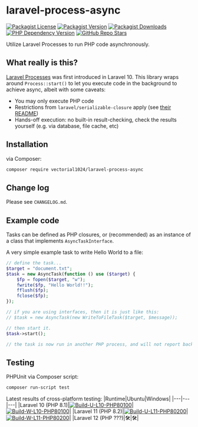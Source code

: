 # laravel-process-async
[![Packagist License][packagist-license-image]][packagist-url]
[![Packagist Version][packagist-version-image]][packagist-url]
[![Packagist Downloads][packagist-downloads-image]][packagist-stats-url]
[![PHP Dependency Version][php-version-image]][packagist-url]
[![GitHub Repo Stars][github-stars-image]][github-repo-url]

Utilize Laravel Processes to run PHP code asynchronously.

## What really is this?
[Laravel Processes](https://laravel.com/docs/10.x/processes) was first introduced in Laravel 10. This library wraps around `Process::start()` to let you execute code in the background to achieve async, albeit with some caveats:
- You may only execute PHP code
- Restrictions from `laravel/serializable-closure` apply (see [their README](https://github.com/laravel/serializable-closure))
- Hands-off execution: no built-in result-checking, check the results yourself (e.g. via database, file cache, etc)

## Installation
via Composer:

```sh
composer require vectorial1024/laravel-process-async
```

## Change log
Please see `CHANGELOG.md`.

## Example code
Tasks can be defined as PHP closures, or (recommended) as an instance of a class that implements `AsyncTaskInterface`.

A very simple example task to write Hello World to a file:

```php
// define the task...
$target = "document.txt";
$task = new AsyncTask(function () use ($target) {
    $fp = fopen($target, "w");
    fwrite($fp, "Hello World!!");
    fflush($fp);
    fclose($fp);
});

// if you are using interfaces, then it is just like this:
// $task = new AsyncTask(new WriteToFileTask($target, $message));

// then start it.
$task->start();

// the task is now run in another PHP process, and will not report back to this PHP process.
```

## Testing
PHPUnit via Composer script:
```sh
composer run-script test
```

Latest results of cross-platform testing:
|Runtime|Ubuntu|Windows|
|---|---|---|
|Laravel 10 (PHP 8.1)|[![Build-U-L10-PHP80100][build-u-l10-php80100-image]][build-u-l10-php80100-url]|[![Build-W-L10-PHP80100][build-w-l10-php80100-image]][build-u-l10-php80100-url]|
|Laravel 11 (PHP 8.2)|[![Build-U-L11-PHP80200][build-u-l11-php80200-image]][build-u-l11-php80200-url]|[![Build-W-L11-PHP80200][build-w-l11-php80200-image]][build-w-l11-php80200-url]|
|Laravel 12 (PHP ???)|🛠️|🛠️|

[packagist-url]: https://packagist.org/packages/vectorial1024/laravel-process-async
[packagist-stats-url]: https://packagist.org/packages/vectorial1024/laravel-process-async/stats
[github-repo-url]: https://github.com/Vectorial1024/laravel-process-async

[build-u-l10-php80100-url]: https://github.com/Vectorial1024/laravel-process-async/actions/workflows/ubuntu_l10.yml
[build-u-l10-php80100-image]: https://img.shields.io/github/actions/workflow/status/Vectorial1024/laravel-process-async/ubuntu_l10.yml?style=plastic
[build-u-l11-php80200-url]: https://github.com/Vectorial1024/laravel-process-async/actions/workflows/ubuntu_l10.yml
[build-u-l11-php80200-image]: https://img.shields.io/github/actions/workflow/status/Vectorial1024/laravel-process-async/ubuntu_l10.yml?style=plastic

[build-w-l10-php80100-url]: https://github.com/Vectorial1024/laravel-process-async/actions/workflows/windows_l10.yml
[build-w-l10-php80100-image]: https://img.shields.io/github/actions/workflow/status/Vectorial1024/laravel-process-async/windows_l10.yml?style=plastic
[build-w-l11-php80200-url]: https://github.com/Vectorial1024/laravel-process-async/actions/workflows/windows_l11.yml
[build-w-l11-php80200-image]: https://img.shields.io/github/actions/workflow/status/Vectorial1024/laravel-process-async/windows_l11.yml?style=plastic

[packagist-license-image]: https://img.shields.io/packagist/l/vectorial1024/laravel-process-async?style=plastic
[packagist-version-image]: https://img.shields.io/packagist/v/vectorial1024/laravel-process-async?style=plastic
[packagist-downloads-image]: https://img.shields.io/packagist/dm/vectorial1024/laravel-process-async?style=plastic
[php-version-image]: https://img.shields.io/packagist/dependency-v/vectorial1024/laravel-process-async/php?style=plastic&label=PHP
[github-stars-image]: https://img.shields.io/github/stars/vectorial1024/laravel-process-async
